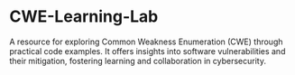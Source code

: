 # CWE-Learning-Lab
A resource for exploring Common Weakness Enumeration (CWE) through practical code examples. It offers insights into software vulnerabilities and their mitigation, fostering learning and collaboration in cybersecurity.
